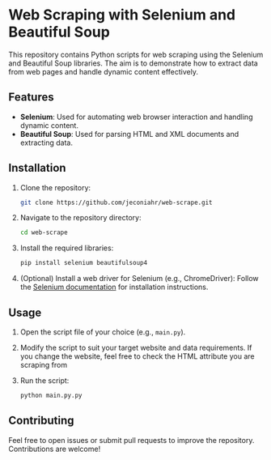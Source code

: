 # Web Scraping with Selenium and Beautiful Soup

This repository contains Python scripts for web scraping using the Selenium and Beautiful Soup libraries. The aim is to demonstrate how to extract data from web pages and handle dynamic content effectively.

## Features

- **Selenium**: Used for automating web browser interaction and handling dynamic content.
- **Beautiful Soup**: Used for parsing HTML and XML documents and extracting data.

## Installation

1. Clone the repository:
    ```bash
    git clone https://github.com/jeconiahr/web-scrape.git
    ```

2. Navigate to the repository directory:
    ```bash
    cd web-scrape
    ```

3. Install the required libraries:
    ```bash
    pip install selenium beautifulsoup4
    ```

4. (Optional) Install a web driver for Selenium (e.g., ChromeDriver):
    Follow the [Selenium documentation](https://www.selenium.dev/documentation/en/webdriver/driver_requirements/) for installation instructions.

## Usage

1. Open the script file of your choice (e.g., `main.py`).

2. Modify the script to suit your target website and data requirements. If you change the website, feel free to check the HTML attribute you are scraping from

3. Run the script:
    ```bash
    python main.py.py
    ```

## Contributing

Feel free to open issues or submit pull requests to improve the repository. Contributions are welcome!

